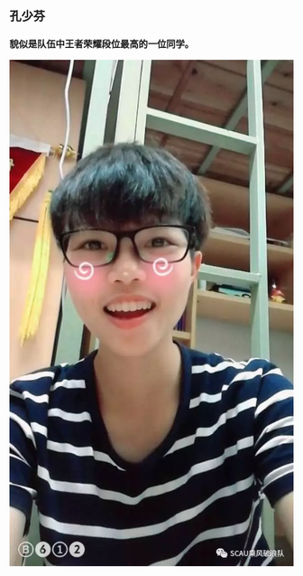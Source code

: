 ## 孔少芬
### 貌似是队伍中王者荣耀段位最高的一位同学。
![孔少芬](https://raw.githubusercontent.com/ronething/sanxiaxiang/master/amWikiwenku/amWiki/images/shaofen.jpg "有意思")
